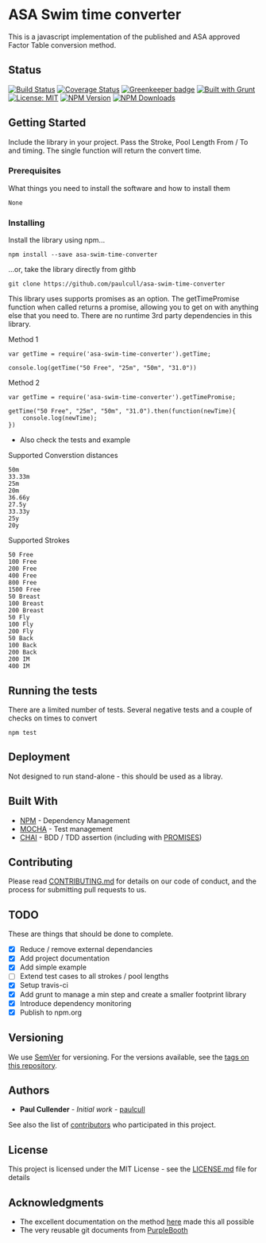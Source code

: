 # ASA Swim time converter

This is a javascript implementation of the published and ASA approved Factor Table conversion method.

## Status
[![Build Status](https://travis-ci.org/paulcull/asa-swim-time-converter.svg?branch=master)](https://travis-ci.org/paulcull/asa-swim-time-converter)
[![Coverage Status](https://coveralls.io/repos/github/paulcull/asa-swim-time-converter/badge.svg?branch=master)](https://coveralls.io/github/paulcull/asa-swim-time-converter?branch=master)
[![Greenkeeper badge](https://badges.greenkeeper.io/paulcull/asa-swim-time-converter.svg)](https://greenkeeper.io/)
[![Built with Grunt](https://cdn.gruntjs.com/builtwith.svg)](https://gruntjs.com/)
[![License: MIT](https://img.shields.io/badge/License-MIT-yellow.svg)](LICENSE.md)
[![NPM Version](https://img.shields.io/npm/v/asa-swim-time-converter.svg?style=flat)](https://www.npmjs.com/package/asa-swim-time-converter)
[![NPM Downloads](https://img.shields.io/npm/dm/asa-swim-time-converter.svg?style=flat)](https://www.npmjs.com/package/asa-swim-time-converter)

## Getting Started

Include the library in your project. Pass the Stroke, Pool Length From / To and timing. The single function will return the convert time.

### Prerequisites

What things you need to install the software and how to install them

```
None
```

### Installing

Install the library using npm...

```
npm install --save asa-swim-time-converter
```

...or, take the library directly from githb

```
git clone https://github.com/paulcull/asa-swim-time-converter
```

This library uses supports promises as an option. The getTimePromise function when called returns a promise, allowing you to get on with anything else that you need to.
There are no runtime 3rd party dependencies in this library.

Method 1
```
var getTime = require('asa-swim-time-converter').getTime;

console.log(getTime("50 Free", "25m", "50m", "31.0"))
```


Method 2
```
var getTime = require('asa-swim-time-converter').getTimePromise;

getTime("50 Free", "25m", "50m", "31.0").then(function(newTime){
    console.log(newTime);
})
```
 - Also check the tests and example


Supported Converstion distances
```
50m
33.33m
25m
20m
36.66y
27.5y
33.33y
25y
20y
```


Supported Strokes
```
50 Free
100 Free
200 Free
400 Free
800 Free
1500 Free
50 Breast
100 Breast
200 Breast
50 Fly
100 Fly
200 Fly
50 Back
100 Back
200 Back
200 IM
400 IM
```


## Running the tests

There are a limited number of tests. Several negative tests and a couple of checks on times to convert


```
npm test
```


## Deployment

Not designed to run stand-alone - this should be used as a libray.

## Built With

* [NPM](https://www.npm.org/) - Dependency Management
* [MOCHA](https://www.mochajs.org/) - Test management
* [CHAI](http://chaijs.com/) - BDD / TDD assertion (including with [PROMISES](https://github.com/domenic/chai-as-promised))


## Contributing

Please read [CONTRIBUTING.md](https://gist.github.com/PurpleBooth/b24679402957c63ec426) for details on our code of conduct, and the process for submitting pull requests to us.

## TODO

These are things that should be done to complete.

 - [X] Reduce / remove external dependancies
 - [X] Add project documentation
 - [X] Add simple example
 - [ ] Extend test cases to all strokes / pool lengths
 - [X] Setup travis-ci
 - [X] Add grunt to manage a min step and create a smaller footprint library
 - [X] Introduce dependency monitoring
 - [X] Publish to npm.org

## Versioning

We use [SemVer](http://semver.org/) for versioning. For the versions available, see the [tags on this repository](https://github.com/paulcull/asa-swimtime-converter/tags).

## Authors

* **Paul Cullender** - *Initial work* - [paulcull](https://github.com/paulcull)

See also the list of [contributors](https://github.com/paulcull/asa-swimtime-converter/contributors) who participated in this project.

## License

This project is licensed under the MIT License - see the [LICENSE.md](LICENSE.md) file for details

## Acknowledgments

* The excellent documentation on the method [here](https://www.swimmingresults.org/downloads/equivalent-time-share/algorithm.php) made this all possible
* The very reusable git documents from [PurpleBooth](https://gist.github.com/PurpleBooth/109311bb0361f32d87a2)
